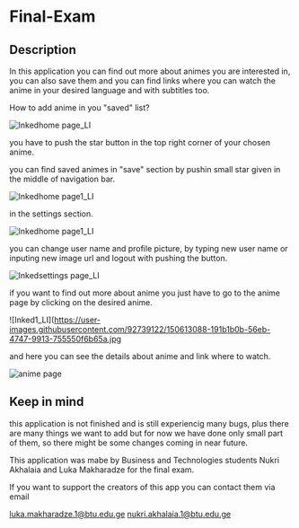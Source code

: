 # Final-Exam

Description
-----------

In this application you can find out more about animes you are interested in, you can also save them
and you can find links where you can watch the anime in your desired language and with subtitles too.


How to add anime in you "saved" list?




![Inkedhome page_LI](https://user-images.githubusercontent.com/92739122/150611836-df3cd55f-97ae-43d5-bfab-a7187cf61f4c.jpg)



you have to push the star button in the top right corner of your chosen anime.




you can find saved animes in "save" section by pushin small star given in the middle of navigation bar.

![Inkedhome page1_LI](https://user-images.githubusercontent.com/92739122/150612116-c522f368-297e-4d3a-a8ca-839d2f48147e.jpg)



in the settings section.


![Inkedhome page1_LI](https://user-images.githubusercontent.com/92739122/150612334-51c8daf3-3944-418c-8149-85eef4709e6b.jpg)


you can change user name and profile picture, by typing new user name or inputing new image url
and logout with pushing the button.



![Inkedsettings page_LI](https://user-images.githubusercontent.com/92739122/150612622-9584a8cb-2f9b-4a9b-9bbf-0fde9b4584da.jpg)



if you want to find out more about anime you just have to go to the anime page by clicking on the desired anime.


![Inked1_LI](https://user-images.githubusercontent.com/92739122/150613088-191b1b0b-56eb-4747-9913-755550f6b65a.jpg


and here you can see the details about anime and link where to watch.


![anime page](https://user-images.githubusercontent.com/92739122/150613205-3492cbc2-5858-4d1e-ad09-b706fa7e5cfb.jpg)


Keep in mind
-----------

this application is not finished and is still experiencig many bugs,
plus there are many things we want to add but for now we have done only small part of them,
so there might be some changes coming in near future.




This application was mabe by Business and Technologies students Nukri Akhalaia and Luka Makharadze for the final exam.

If you want to support the creators of this app you can contact them via email

luka.makharadze.1@btu.edu.ge
nukri.akhalaia.1@btu.edu.ge 


